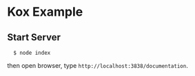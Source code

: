 # Kox Example

## Start Server

```
  $ node index
```

then open browser, type `http://localhost:3838/documentation`.
